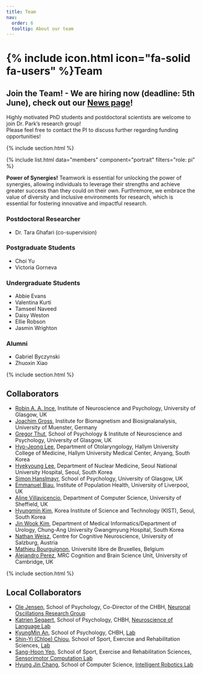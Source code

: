 ```yaml
---
title: Team
nav:
  order: 6
  tooltip: About our team
---
```


# {% include icon.html icon="fa-solid fa-users" %}Team

## Join the Team! - We are hiring now (deadline: 5th June), check out our [News page](https://www.neureca.org/2023/05/10/funded-phd-studentship.html)!
Highly motivated PhD students and postdoctoral scientists are welcome to join Dr. Park’s research group! <br>
Please feel free to contact the PI to discuss further regarding funding opportunities!

{% include section.html %}

{% include list.html data="members" component="portrait" filters="role: pi" %}
<!-- {% include list.html data="members" component="portrait" filters="role: ^(?!pi$)" %} -->

**Power of Synergies!** Teamwork is essential for unlocking the power of synergies, allowing individuals to leverage their strengths and achieve greater success than they could on their own. Furthremore, we embrace the value of diversity and inclusive environments for research, which is essential for fostering innovative and impactful research.

### Postdoctoral Researcher
- Dr. Tara Ghafari (co-supervision)

### Postgraduate Students
- Choi Yu
- Victoria Gorneva 

### Undergraduate Students
- Abbie Evans
- Valentina Kurti
- Tamseel Naveed
- Daisy Weston
- Ellie Robson
- Jasmin Wrighton

### Alumni
- Gabriel Byczynski
- Zhuoxin Xiao


{% include section.html %}

## Collaborators

- [Robin A. A. Ince](http://www.robinince.net/about.html), Institute of Neuroscience and Psychology, University of Glasgow, UK
- [Joachim Gross](https://www.uni-muenster.de/OCCMuenster/members/joachim-gross.html), Institute for Biomagnetism and Biosignalanalysis, University of Muenster, Germany
- [Gregor Thut](https://www.gla.ac.uk/schools/psychologyneuroscience/staff/gregorthut/), School of Psychology & Institute of Neuroscience and Psychology, University of Glasgow, UK
- [Hyo-Jeong Lee](https://scholar.google.co.kr/citations?user=x-pSzCoAAAAJ&hl=en), Department of Otolaryngology, Hallym University College of Medicine, Hallym University Medical Center, Anyang, South Korea 
- [Hyekyoung Lee](https://scholar.google.com/citations?user=3ZNKO84AAAAJ&hl=en), Department of Nuclear Medicine, Seoul National University Hospital, Seoul, South Korea
- [Simon Hanslmayr](https://www.gla.ac.uk/schools/psychologyneuroscience/staff/simonhanslmayr/), School of Psychology, University of Glasgow, UK
- [Emmanuel Biau](https://www.liverpool.ac.uk/population-health/staff/emmanuel-biau/), Institute of Population Health, University of Liverpool, UK
- [Aline Villavicencio](https://www.sheffield.ac.uk/dcs/people/academic/aline-villavicencio), Department of Computer Science, University of Sheffield, UK
- [Hyungmin Kim](https://sites.google.com/view/tunnelatkist), Korea Institute of Science and Technology (KIST), Seoul, South Korea
- [Jin Wook Kim](https://www.linkedin.com/in/jin-wook-kim-936b0b67/), Department of Medical Informatics/Department of Urology, Chung-Ang University Gwangmyung Hospital, South Korea
- [Nathan Weisz](https://www.plus.ac.at/psychology/ueber-uns/internal-organisation/division-of-physiological-psychology/team/salzburg-brain-dynamics-lab/weisz-nathan-en/?lang=en), Centre for Cognitive Neuroscience, University of Salzburg, Austria
- [Mathieu Bourguignon](https://crcn.ulb.ac.be/members/?q=121), Université libre de Bruxelles, Belgium
- [Alejandro Perez](https://sites.google.com/view/alejandroperez/about?authuser=0), MRC Cognition and Brain Science Unit, University of Cambridge, UK

{% include section.html %}

## Local Collaborators

- [Ole Jensen](https://www.birmingham.ac.uk/staff/profiles/psychology/jensen-ole.aspx), School of Psychology, Co-Director of the CHBH, [Neuronal Oscillations Research Group](https://neuosc.com/)
- [Katrien Segaert](https://www.birmingham.ac.uk/staff/profiles/psychology/segaert-katrien.aspx), School of Psychology, CHBH, [Neuroscience of Language Lab](https://www.katriensegaert.com/)
- [KyungMin An](https://www.birmingham.ac.uk/staff/profiles/psychology/an-kyungmin.aspx), School of Psychology, CHBH, [Lab](https://sites.google.com/view/an-lab/home)
- [Shin-Yi (Chloe) Chiou](https://www.birmingham.ac.uk/staff/profiles/sportex/chiou-shin-yi.aspx), School of Sport, Exercise and Rehabilitation Sciences, [Lab](https://www.birmingham.ac.uk/schools/sport-exercise/research/projects/spinal-cord-injury/index.aspx)
- [Sang-Hoon Yeo](https://www.birmingham.ac.uk/staff/profiles/sportex/yeo-sang-hoon.aspx), School of Sport, Exercise and Rehabilitation Sciences, [Sensorimotor Computation Lab](https://sites.google.com/view/yeolabprojects)
- [Hyung Jin Chang](https://www.birmingham.ac.uk/staff/profiles/computer-science/academic-staff/chang-jin-hyung.aspx), School of Computer Science, [Intelligent Robotics Lab](https://hyungjinchang.wordpress.com/)
